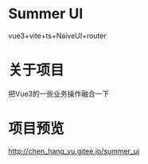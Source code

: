# Summer UI
vue3+vite+ts+NaiveUI+router

# 关于项目
把Vue3的一些业务操作融合一下

# 项目预览
http://chen_hang_yu.gitee.io/summer_ui
